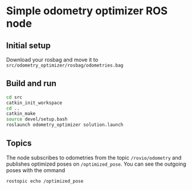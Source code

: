 # Simple odometry optimizer ROS node

## Initial setup
Download your rosbag and move it to `src/odometry_optimizer/rosbag/odometries.bag`

## Build and run
```bash
cd src
catkin_init_workspace
cd ..
catkin_make
source devel/setup.bash
roslaunch odometry_optimizer solution.launch
```

## Topics
The node subscribes to odometries from the topic `/rovio/odometry` and publishes optimized poses on `/optimized_pose`. You can see the outgoing poses with the ommand
```bash
rostopic echo /optimized_pose
```
